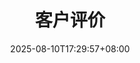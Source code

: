 ---
title: "客户评价"
description: 
date: 2025-08-10T17:29:57+08:00
image: 
math: 
license: 
hidden: false
comments: true
draft: true
---